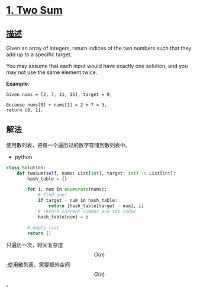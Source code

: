 # [1. Two Sum](https://leetcode.com/problems/two-sum/)

## [描述](https://leetcode.com/problems/two-sum/)

Given an array of integers, return indices of the two numbers such that they add up to a specific target.

You may assume that each input would have exactly one solution, and you may not use the same element twice.

**Example**:

```text
Given nums = [2, 7, 11, 15], target = 9,

Because nums[0] + nums[1] = 2 + 7 = 9,
return [0, 1].
```

## 解法

使用散列表，把每一个遍历过的数字存储到散列表中。

- python

```python
class Solution:
    def twoSum(self, nums: List[int], target: int) -> List[int]:
        hash_table = {}

        for i, num in enumerate(nums):
            # find one!
            if target - num in hash_table:
                return [hash_table[target - num], i]
            # record current number and its index
            hash_table[num] = i

        # empty list
        return []

```

只遍历一次，时间复杂度 $$O(n)$$;使用散列表，需要额外空间 $$O(n)$$。